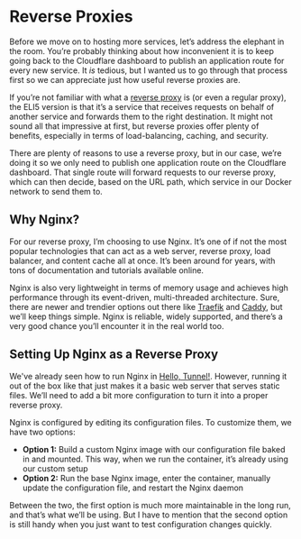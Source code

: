 # Reverse Proxies
Before we move on to hosting more services, let’s address the elephant in the room. You’re probably thinking about how inconvenient it is to keep going back to the Cloudflare dashboard to publish an application route for every new service. It *is* tedious, but I wanted us to go through that process first so we can appreciate just how useful reverse proxies are.

If you’re not familiar with what a [reverse proxy](https://www.cloudflare.com/learning/cdn/glossary/reverse-proxy/) is (or even a regular proxy), the ELI5 version is that it’s a service that receives requests on behalf of another service and forwards them to the right destination. It might not sound all that impressive at first, but reverse proxies offer plenty of benefits, especially in terms of load-balancing, caching, and security.

There are plenty of reasons to use a reverse proxy, but in our case, we’re doing it so we only need to publish one application route on the Cloudflare dashboard. That single route will forward requests to our reverse proxy, which can then decide, based on the URL path, which service in our Docker network to send them to.

## Why Nginx?
For our reverse proxy, I’m choosing to use Nginx. It’s one of if not the most popular technologies that can act as a web server, reverse proxy, load balancer, and content cache all at once. It’s been around for years, with tons of documentation and tutorials available online.

Nginx is also very lightweight in terms of memory usage and achieves high performance through its event-driven, multi-threaded architecture. Sure, there are newer and trendier options out there like [Traefik](https://traefik.io/traefik) and [Caddy](https://caddyserver.com/), but we’ll keep things simple. Nginx is reliable, widely supported, and there’s a very good chance you’ll encounter it in the real world too.

## Setting Up Nginx as a Reverse Proxy
We've already seen how to run Nginx in [Hello, Tunnel!](./hello-tunnel.md). However, running it out of the box like that just makes it a basic web server that serves static files. We’ll need to add a bit more configuration to turn it into a proper reverse proxy.

Nginx is configured by editing its configuration files. To customize them, we have two options:
- **Option 1:** Build a custom Nginx image with our configuration file baked in and mounted. This way, when we run the container, it’s already using our custom setup
- **Option 2:** Run the base Nginx image, enter the container, manually update the configuration file, and restart the Nginx daemon

Between the two, the first option is much more maintainable in the long run, and that’s what we’ll be using. But I have to mention that the second option is still handy when you just want to test configuration changes quickly.



